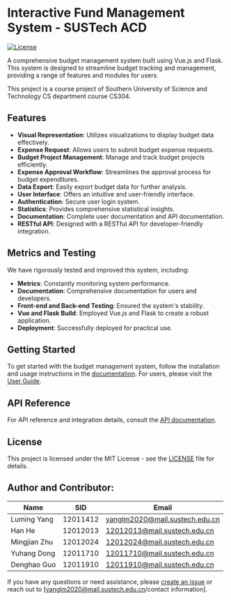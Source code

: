 # Interactive Fund Management System - SUSTech ACD
[![License](https://img.shields.io/badge/license-MIT-blue.svg)](LICENSE)

A comprehensive budget management system built using Vue.js and Flask. This system is designed to streamline budget tracking and management, providing a range of features and modules for users.

This project is a course project of Southern University of Science and Technology CS department course CS304.

## Features

- **Visual Representation**: Utilizes visualizations to display budget data effectively.
- **Expense Request**: Allows users to submit budget expense requests.
- **Budget Project Management**: Manage and track budget projects efficiently.
- **Expense Approval Workflow**: Streamlines the approval process for budget expenditures.
- **Data Export**: Easily export budget data for further analysis.
- **User Interface**: Offers an intuitive and user-friendly interface.
- **Authentication**: Secure user login system.
- **Statistics**: Provides comprehensive statistical insights.
- **Documentation**: Complete user documentation and API documentation.
- **RESTful API**: Designed with a RESTful API for developer-friendly integration.

## Metrics and Testing

We have rigorously tested and improved this system, including:

- **Metrics**: Constantly monitoring system performance.
- **Documentation**: Comprehensive documentation for users and developers.
- **Front-end and Back-end Testing**: Ensured the system's stability.
- **Vue and Flask Build**: Employed Vue.js and Flask to create a robust application.
- **Deployment**: Successfully deployed for practical use.

## Getting Started

To get started with the budget management system, follow the installation and usage instructions in the [documentation](/FinalReport.md).
For users, please visit the [User Guide](/用户端文档.md).

## API Reference

For API reference and integration details, consult the [API documentation](/Project%20API%20Document.md).

## License

This project is licensed under the MIT License - see the [LICENSE](LICENSE) file for details.

## Author and Contributor:

|  Name   | SID  |  Email  |
|  ----  | ----  | ---- | 
| Luming Yang   | 12011412  | yanglm2020@mail.sustech.edu.cn | 
| Han He        | 12012013  | 12012013@mail.sustech.edu.cn | 
| Mingjian Zhu  | 12012024  | 12012024@mail.sustech.edu.cn | 
| Yuhang Dong   | 12011710  | 12011710@mail.sustech.edu.cn | 
| Denghao Guo   | 12011910  | 12011910@mail.sustech.edu.cn | 

If you have any questions or need assistance, please [create an issue](https://github.com/yourrepository/issues) or reach out to [yanglm2020@mail.sustech.edu.cn/contact information].


